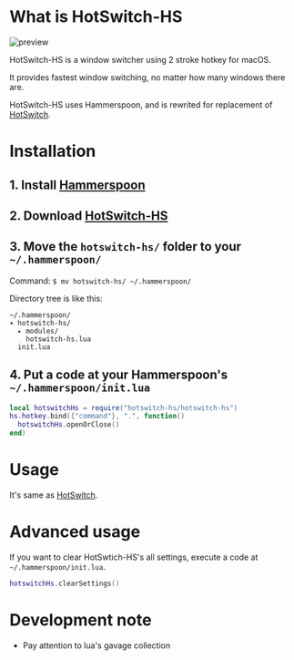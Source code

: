 # What is HotSwitch-HS

![preview](https://user-images.githubusercontent.com/5919569/139591542-a4f22e7f-2f37-4c7d-a20f-7fa94df13acb.png)

HotSwitch-HS is a window switcher using 2 stroke hotkey for macOS.

It provides fastest window switching, no matter how many windows there are.

HotSwitch-HS uses Hammerspoon, and is rewrited for replacement of [HotSwitch](https://github.com/oniatsu/HotSwitch).

# Installation

## 1. Install [Hammerspoon](https://www.hammerspoon.org/)

## 2. Download [HotSwitch-HS](https://github.com/oniatsu/HotSwitch-HS/tags)

## 3. Move the `hotswitch-hs/` folder to your `~/.hammerspoon/`

Command: `$ mv hotswitch-hs/ ~/.hammerspoon/`

Directory tree is like this:
```
~/.hammerspoon/
▾ hotswitch-hs/
  ▸ modules/
    hotswitch-hs.lua
  init.lua
```

## 4. Put a code at your Hammerspoon's `~/.hammerspoon/init.lua`
```lua
local hotswitchHs = require("hotswitch-hs/hotswitch-hs")
hs.hotkey.bind({"command"}, ".", function()
  hotswitchHs.openOrClose()
end)
```

# Usage

It's same as [HotSwitch](https://oniatsu.github.io/HotSwitch/).

# Advanced usage

If you want to clear HotSwtich-HS's all settings, execute a code at `~/.hammerspoon/init.lua`.
```lua
hotswitchHs.clearSettings()
```

# Development note

- Pay attention to lua's gavage collection